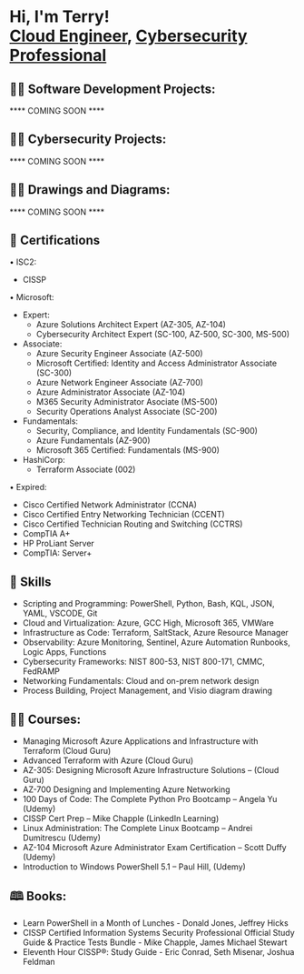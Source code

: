 <h1>Hi, I'm Terry! <br/><a href="https://github.com/tltaylor15">Cloud Engineer</a>, <a href="https://www.linkedin.com/in/tltaylor15/">Cybersecurity Professional</a></h1>

<h2>👨‍💻 Software Development Projects:</h2>
**** COMING SOON ****
<h2>👨‍💻 Cybersecurity Projects:</h2>
**** COMING SOON ****
<h2>👨‍💻 Drawings and Diagrams:</h2>
**** COMING SOON ****
<h2>📜 Certifications</h2>


•	ISC2: 
- CISSP
  
•	Microsoft:
- Expert:
  -  Azure Solutions Architect Expert (AZ-305, AZ-104)
  -  Cybersecurity Architect Expert (SC-100, AZ-500, SC-300, MS-500)
- Associate:
  -  Azure Security Engineer Associate (AZ-500)
  -  Microsoft Certified: Identity and Access Administrator Associate (SC-300)
  -  Azure Network Engineer Associate (AZ-700)
  -  Azure Administrator Associate (AZ-104)
  -  M365 Security Administrator Asociate (MS-500)
  -  Security Operations Analyst Associate (SC-200)
- Fundamentals:
  -  Security, Compliance, and Identity Fundamentals (SC-900)
  -  Azure Fundamentals (AZ-900)
  -  Microsoft 365 Certified: Fundamentals (MS-900)
- HashiCorp:
  -  Terraform Associate (002)

•	Expired:
  -  Cisco Certified Network Administrator (CCNA)
  -  Cisco Certified Entry Networking Technician (CCENT)
  -  Cisco Certified Technician Routing and Switching (CCTRS)
  -  CompTIA A+ 
  -  HP ProLiant Server
  -  CompTIA: Server+

<h2>🥷 Skills </h2>

- Scripting and Programming: PowerShell, Python, Bash, KQL, JSON, YAML, VSCODE, Git
- Cloud and Virtualization: Azure, GCC High, Microsoft 365, VMWare
- Infrastructure as Code: Terraform, SaltStack, Azure Resource Manager
- Observability: Azure Monitoring, Sentinel, Azure Automation Runbooks, Logic Apps, Functions
- Cybersecurity Frameworks: NIST 800-53, NIST 800-171, CMMC, FedRAMP
- Networking Fundamentals: Cloud and on-prem network design
- Process Building, Project Management, and Visio diagram drawing


<h2>👨‍💻 Courses:</h2>

- Managing Microsoft Azure Applications and Infrastructure with Terraform (Cloud Guru)
- Advanced Terraform with Azure (Cloud Guru)
- AZ-305: Designing Microsoft Azure Infrastructure Solutions – (Cloud Guru)
- AZ-700 Designing and Implementing Azure Networking
- 100 Days of Code: The Complete Python Pro Bootcamp – Angela Yu (Udemy)
- CISSP Cert Prep – Mike Chapple (LinkedIn Learning)
- Linux Administration: The Complete Linux Bootcamp – Andrei Dumitrescu (Udemy)
- AZ-104 Microsoft Azure Administrator Exam Certification – Scott Duffy (Udemy)
- Introduction to Windows PowerShell 5.1 – Paul Hill, (Udemy)

<h2>🕮 Books:</h2>

- Learn PowerShell in a Month of Lunches - Donald Jones, Jeffrey Hicks
- CISSP Certified Information Systems Security Professional Official Study Guide & Practice Tests Bundle - Mike Chapple, James Michael Stewart
- Eleventh Hour CISSP®: Study Guide - Eric Conrad, Seth Misenar, Joshua Feldman

<!--
**tltaylor15/tltaylor15** is a ✨ _special_ ✨ repository because its `README.md` (this file) appears on your GitHub profile.

Here are some ideas to get you started:

- 🔭 I’m currently working on ...
- 🌱 I’m currently learning ...
- 👯 I’m looking to collaborate on ...
- 🤔 I’m looking for help with ...
- 💬 Ask me about ...
- 📫 How to reach me: ...
- 😄 Pronouns: ...
- ⚡ Fun fact: ...
-->
